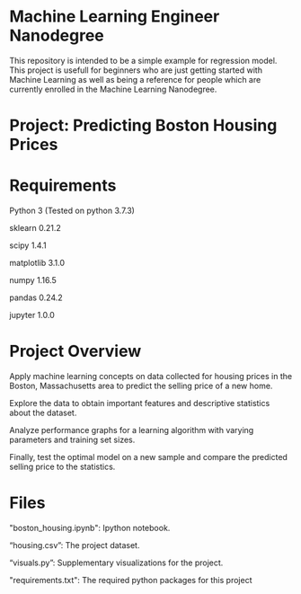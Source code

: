 # Machine Learning Engineer Nanodegree
This repository is intended to be a simple example for regression model.
This project is usefull for beginners who are just getting started with Machine Learning as well as being a reference for people which are currently enrolled in the Machine Learning Nanodegree.

# Project: Predicting Boston Housing Prices

# Requirements

Python 3 (Tested on python 3.7.3)

sklearn     0.21.2

scipy       1.4.1

matplotlib  3.1.0

numpy       1.16.5

pandas      0.24.2

jupyter     1.0.0


# Project Overview

Apply machine learning concepts on data collected for housing prices in the Boston, Massachusetts area to predict the selling price of a new home.

Explore the data to obtain important features and descriptive statistics about the dataset.

Analyze performance graphs for a learning algorithm with varying parameters and training set sizes.

Finally, test the optimal model on a new sample and compare the predicted selling price to the statistics.

# Files

"boston_housing.ipynb": Ipython notebook.

“housing.csv”: The project dataset.

“visuals.py”: Supplementary visualizations for the project.

"requirements.txt": The required python packages for this project

